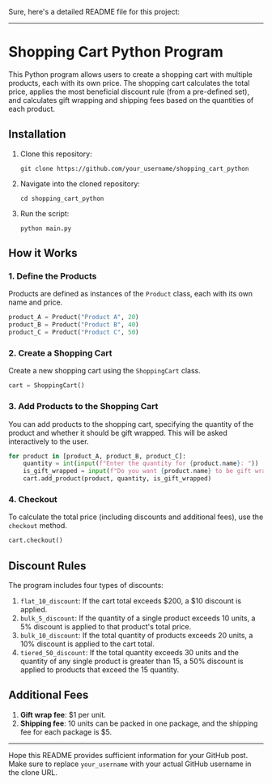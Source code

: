 Sure, here's a detailed README file for this project:

---

# Shopping Cart Python Program

This Python program allows users to create a shopping cart with multiple products, each with its own price. The shopping cart calculates the total price, applies the most beneficial discount rule (from a pre-defined set), and calculates gift wrapping and shipping fees based on the quantities of each product.

## Installation

1. Clone this repository:
   ```
   git clone https://github.com/your_username/shopping_cart_python
   ```
2. Navigate into the cloned repository:
   ```
   cd shopping_cart_python
   ```
3. Run the script:
   ```
   python main.py
   ```

## How it Works

### 1. Define the Products

Products are defined as instances of the `Product` class, each with its own name and price. 

```python
product_A = Product("Product A", 20)
product_B = Product("Product B", 40)
product_C = Product("Product C", 50)
```

### 2. Create a Shopping Cart

Create a new shopping cart using the `ShoppingCart` class.

```python
cart = ShoppingCart()
```

### 3. Add Products to the Shopping Cart

You can add products to the shopping cart, specifying the quantity of the product and whether it should be gift wrapped. This will be asked interactively to the user.

```python
for product in [product_A, product_B, product_C]:
    quantity = int(input(f"Enter the quantity for {product.name}: "))
    is_gift_wrapped = input(f"Do you want {product.name} to be gift wrapped? (yes/no): ") == 'yes'
    cart.add_product(product, quantity, is_gift_wrapped)
```

### 4. Checkout

To calculate the total price (including discounts and additional fees), use the `checkout` method.

```python
cart.checkout()
```

## Discount Rules

The program includes four types of discounts:

1. `flat_10_discount`: If the cart total exceeds $200, a $10 discount is applied.
2. `bulk_5_discount`: If the quantity of a single product exceeds 10 units, a 5% discount is applied to that product's total price.
3. `bulk_10_discount`: If the total quantity of products exceeds 20 units, a 10% discount is applied to the cart total.
4. `tiered_50_discount`: If the total quantity exceeds 30 units and the quantity of any single product is greater than 15, a 50% discount is applied to products that exceed the 15 quantity.

## Additional Fees

1. **Gift wrap fee**: $1 per unit.
2. **Shipping fee**: 10 units can be packed in one package, and the shipping fee for each package is $5.

---

Hope this README provides sufficient information for your GitHub post. Make sure to replace `your_username` with your actual GitHub username in the clone URL.
